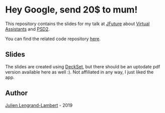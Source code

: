 # Hey Google, send 20\$ to mum!

This repository contains the slides for my talk at [JFuture](https://jfuture.dev/) about [Virtual Assistants](https://en.wikipedia.org/wiki/Virtual_assistant) and [PSD2](https://en.wikipedia.org/wiki/Payment_Services_Directive).

You can find the related code repository [here](https://github.com/jlengrand/dialogflow-fun).

## Slides

The slides are created using [DeckSet](https://www.deckset.com/), but there should be an uptodate pdf version available here as well :). Not affiliated in any way, I just liked the app.

## Author

[Julien Lengrand-Lambert](https://github.com/jlengrand) - 2019
